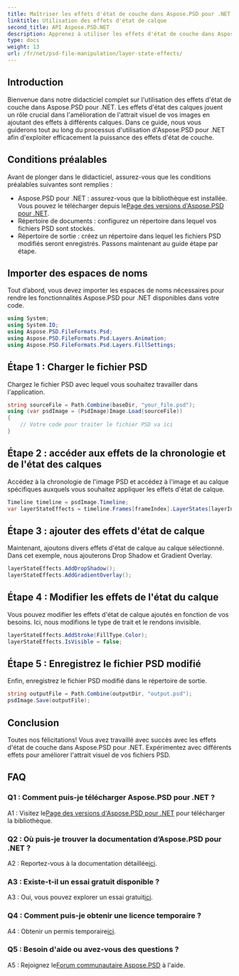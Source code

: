 ```yaml
---
title: Maîtriser les effets d'état de couche dans Aspose.PSD pour .NET
linktitle: Utilisation des effets d'état de calque
second_title: API Aspose.PSD.NET
description: Apprenez à utiliser les effets d'état de couche dans Aspose.PSD pour .NET. Améliorez vos fichiers PSD avec Drop Shadow, Gradient Overlay et bien plus encore. Guide tutoriel facile.
type: docs
weight: 13
url: /fr/net/psd-file-manipulation/layer-state-effects/
---
```

## Introduction
Bienvenue dans notre didacticiel complet sur l'utilisation des effets d'état de couche dans Aspose.PSD pour .NET. Les effets d'état des calques jouent un rôle crucial dans l'amélioration de l'attrait visuel de vos images en ajoutant des effets à différents calques. Dans ce guide, nous vous guiderons tout au long du processus d'utilisation d'Aspose.PSD pour .NET afin d'exploiter efficacement la puissance des effets d'état de couche.
## Conditions préalables
Avant de plonger dans le didacticiel, assurez-vous que les conditions préalables suivantes sont remplies :
-  Aspose.PSD pour .NET : assurez-vous que la bibliothèque est installée. Vous pouvez le télécharger depuis le[Page des versions d'Aspose.PSD pour .NET](https://releases.aspose.com/psd/net/).
- Répertoire de documents : configurez un répertoire dans lequel vos fichiers PSD sont stockés.
- Répertoire de sortie : créez un répertoire dans lequel les fichiers PSD modifiés seront enregistrés.
Passons maintenant au guide étape par étape.
## Importer des espaces de noms
Tout d’abord, vous devez importer les espaces de noms nécessaires pour rendre les fonctionnalités Aspose.PSD pour .NET disponibles dans votre code.
```csharp
using System;
using System.IO;
using Aspose.PSD.FileFormats.Psd;
using Aspose.PSD.FileFormats.Psd.Layers.Animation;
using Aspose.PSD.FileFormats.Psd.Layers.FillSettings;
```
## Étape 1 : Charger le fichier PSD
Chargez le fichier PSD avec lequel vous souhaitez travailler dans l'application.
```csharp
string sourceFile = Path.Combine(baseDir, "your_file.psd");
using (var psdImage = (PsdImage)Image.Load(sourceFile))
{
    // Votre code pour traiter le fichier PSD va ici
}
```
## Étape 2 : accéder aux effets de la chronologie et de l'état des calques
Accédez à la chronologie de l'image PSD et accédez à l'image et au calque spécifiques auxquels vous souhaitez appliquer les effets d'état de calque.
```csharp
Timeline timeline = psdImage.Timeline;
var layerStateEffects = timeline.Frames[frameIndex].LayerStates[layerIndex].StateEffects;
```
## Étape 3 : ajouter des effets d'état de calque
Maintenant, ajoutons divers effets d'état de calque au calque sélectionné. Dans cet exemple, nous ajouterons Drop Shadow et Gradient Overlay.
```csharp
layerStateEffects.AddDropShadow();
layerStateEffects.AddGradientOverlay();
```
## Étape 4 : Modifier les effets de l'état du calque
Vous pouvez modifier les effets d'état de calque ajoutés en fonction de vos besoins. Ici, nous modifions le type de trait et le rendons invisible.
```csharp
layerStateEffects.AddStroke(FillType.Color);
layerStateEffects.IsVisible = false;
```
## Étape 5 : Enregistrez le fichier PSD modifié
Enfin, enregistrez le fichier PSD modifié dans le répertoire de sortie.
```csharp
string outputFile = Path.Combine(outputDir, "output.psd");
psdImage.Save(outputFile);
```
## Conclusion

Toutes nos félicitations! Vous avez travaillé avec succès avec les effets d'état de couche dans Aspose.PSD pour .NET. Expérimentez avec différents effets pour améliorer l'attrait visuel de vos fichiers PSD.

## FAQ

### Q1 : Comment puis-je télécharger Aspose.PSD pour .NET ?

 A1 : Visitez le[Page des versions d'Aspose.PSD pour .NET](https://releases.aspose.com/psd/net/) pour télécharger la bibliothèque.

### Q2 : Où puis-je trouver la documentation d’Aspose.PSD pour .NET ?

 A2 : Reportez-vous à la documentation détaillée[ici](https://reference.aspose.com/psd/net/).

### A3 : Existe-t-il un essai gratuit disponible ?

 A3 : Oui, vous pouvez explorer un essai gratuit[ici](https://releases.aspose.com/).

### Q4 : Comment puis-je obtenir une licence temporaire ?

 A4 : Obtenir un permis temporaire[ici](https://purchase.aspose.com/temporary-license/).

### Q5 : Besoin d'aide ou avez-vous des questions ?

 A5 : Rejoignez le[Forum communautaire Aspose.PSD](https://forum.aspose.com/c/psd/34) à l'aide.
